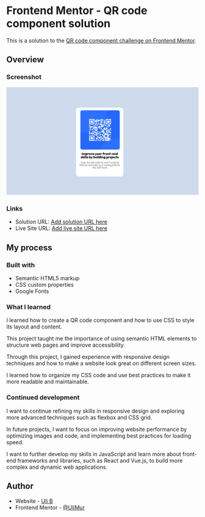 # Frontend Mentor - QR code component solution

This is a solution to the [QR code component challenge on Frontend Mentor](https://www.frontendmentor.io/challenges/qr-code-component-iux_sIO_H).

## Overview

### Screenshot

![](./Screen%20Shot.png)

### Links

- Solution URL: [Add solution URL here](https://your-solution-url.com)
- Live Site URL: [Add live site URL here](https://your-live-site-url.com)

## My process

### Built with

- Semantic HTML5 markup
- CSS custom properties
- Google Fonts

### What I learned

I learned how to create a QR code component and how to use CSS to style its layout and content.

This project taught me the importance of using semantic HTML elements to structure web pages and improve accessibility.

Through this project, I gained experience with responsive design techniques and how to make a website look great on different screen sizes.

I learned how to organize my CSS code and use best practices to make it more readable and maintainable.

### Continued development

I want to continue refining my skills in responsive design and exploring more advanced techniques such as flexbox and CSS grid.

In future projects, I want to focus on improving website performance by optimizing images and code, and implementing best practices for loading speed.

I want to further develop my skills in JavaScript and learn more about front-end frameworks and libraries, such as React and Vue.js, to build more complex and dynamic web applications.

## Author

- Website - [Uli B](https://github.com/UliMur)
- Frontend Mentor - [@UliMur](https://www.frontendmentor.io/profile/UliMur)
